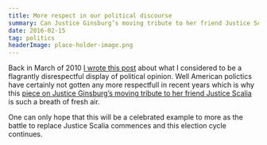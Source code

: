 ```yaml
---
title: More respect in our political discourse
summary: Can Justice Ginsburg’s moving tribute to her friend Justice Scalia be an example to behave better... I hope so...
date: 2016-02-15
tag: politics
headerImage: place-holder-image.png
---
```


Back in March of 2010 [I wrote this post](/just-plain-old-disrespect/) about what I considered to be a flagrantly disrespectful display of political opinion. Well American polictics have certainly not gotten any more respectfull in recent years which is why this [piece on Justice Ginsburg’s moving tribute to her friend Justice Scalia](http://www.vox.com/2016/2/14/10990156/scalia-ginsburg-friends) is such a breath of fresh air.

One can only hope that this will be a celebrated example to more as the battle to replace Justice Scalia commences and this election cycle continues.








